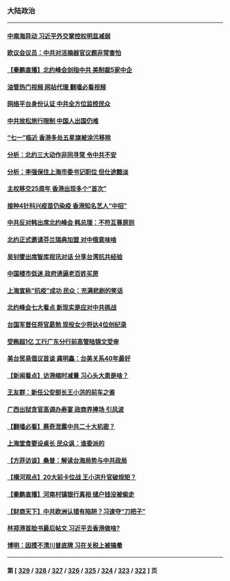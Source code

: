 ### 大陆政治
---
#### [中南海异动 习近平外交掌控权明显减弱](../../pages/ncid277/n13770270.md?06300845) 
#### [欧议会议员：中共对活摘器官议题非常害怕](../../pages/ncid277/n13770228.md?06300845) 
#### [【秦鹏直播】北约峰会剑指中共 美制裁5家中企](../../pages/ncid277/n13770243.md?06300845) 
#### [油管热门视频 网站代理 翻墙必看视频](http://209.222.30.114:81/youtube.html?06300845)
#### [网络平台身份认证 中共全方位监控民众](../../pages/ncid277/n13770238.md?06300845) 
#### [中共放松旅行限制 中国人出国仍难](../../pages/ncid277/n13770135.md?06300845) 
#### [“七一”临近 香港多处五星旗被涂污移除](../../pages/ncid277/n13770211.md?06300845) 
#### [分析：北约三大动作非同寻常 令中共不安](../../pages/ncid277/n13770139.md?06300845) 
#### [分析：李强保住上海市委书记职位 但仕途黯淡](../../pages/ncid277/n13770157.md?06300845) 
#### [主权移交25周年 香港出现多个“首次”](../../pages/ncid277/n13770117.md?06300845) 
#### [接种4针科兴疫苗仍染疫 香港知名艺人“中招”](../../pages/ncid277/n13770152.md?06300845) 
#### [中共反对韩出席北约峰会 韩总理：不符互尊原则](../../pages/ncid277/n13770144.md?06300845) 
#### [北约正式邀请芬兰瑞典加盟 对中俄意味啥](../../pages/ncid277/n13770053.md?06300845) 
#### [吴钊燮出席智库视讯对话 分享台湾抗共经验](../../pages/ncid277/n13770047.md?06300845) 
#### [中国楼市低迷 政府诱逼老百姓买房](../../pages/ncid277/n13770086.md?06300845) 
#### [上海宣称“抗疫”成功 民众：充满悲剧的笑话](../../pages/ncid277/n13770034.md?06300845) 
#### [北约峰会七大看点 新现实是应对中共挑战](../../pages/ncid277/n13769989.md?06300845) 
#### [台国军晋任将官勗勉 现役女少将达4位创纪录](../../pages/ncid277/n13769874.md?06300845) 
#### [受贿超1亿 工行广东分行前高管陆锦文受审](../../pages/ncid277/n13769892.md?06300845) 
#### [美台贸易倡议首谈 龚明鑫：台美关系40年最好](../../pages/ncid277/n13769663.md?06300845) 
#### [【新闻看点】访港缩时减量 习心头大患是啥？](../../pages/ncid277/n13769527.md?06300845) 
#### [王友群：新任公安部长王小洪的前车之鉴](../../pages/ncid277/n13769534.md?06300845) 
#### [广西出狱贪官高调办寿宴 政商界捧场 引风波](../../pages/ncid277/n13769688.md?06300845) 
#### [【翻墙必看】蔡奇泄露中共二十大机密？](../../pages/ncid277/n13769686.md?06300845) 
#### [上海堂食要设桌长 民众讽：谁委派的](../../pages/ncid277/n13769595.md?06300845) 
#### [【方菲访谈】桑普：解读台海局势与中共政局](../../pages/ncid277/n13769381.md?06300845) 
#### [【横河观点】20大前卡位战 王小洪升官破规矩？](../../pages/ncid277/n13769551.md?06300845) 
#### [【秦鹏直播】河南村镇银行真相 储户钱没被偷走](../../pages/ncid277/n13769542.md?06300845) 
#### [【财商天下】中共欧洲认错有陷阱？习速夺“刀把子”](../../pages/ncid277/n13769414.md?06300845) 
#### [林郑港首脸书最后帖文 习近平去香港做啥?](../../pages/ncid277/n13769393.md?06300845) 
#### [博明：因摸不清川普底牌 习在关税上被搞晕](../../pages/ncid277/n13768841.md?06300845) 

---
#### 第 [ [329](./329.md?06300845) / [328](./328.md?06300845) / [327](./327.md?06300845) / [326](./326.md?06300845) / [325](./325.md?06300845) / [324](./324.md?06300845) / [323](./323.md?06300845) / [322](./322.md?06300845) ] 页

